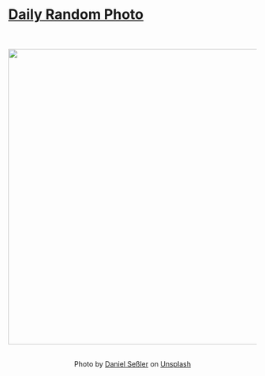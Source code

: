 # [Daily Random Photo](https://www.dailyrandomphoto.com/)

<div align="center">
  <br>
  <br>
  <a href="https://www.dailyrandomphoto.com/p/2024/2024-09-11/"><img src="https://images.unsplash.com/photo-1724271366025-5bbfc5fbdb70?crop=entropy&cs=tinysrgb&fit=max&fm=jpg&ixid=M3w3NzUwOHwwfDF8cmFuZG9tfHx8fHx8fHx8MTcyNjAxNTAxOHw&ixlib=rb-4.0.3&q=80&w=1080" width="600px"></a>
  <br>
  <br>
  <p class="has-text-grey">Photo by <a href="https://unsplash.com/@danielsessler?utm_source=Daily%20Random%20Photo&amp;utm_medium=referral" target="_blank" rel="noopener noreferrer">Daniel Seßler</a> on <a href="https://unsplash.com/photos/a-view-of-a-mountain-range-with-a-lake-in-the-foreground-ckcEoPdIcIY?utm_source=Daily%20Random%20Photo&amp;utm_medium=referral" target="_blank" rel="noopener noreferrer">Unsplash</a></p>
</div>
